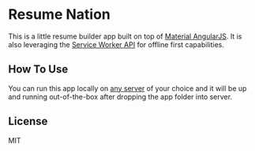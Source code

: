 Resume Nation
=============



This is a little resume builder app built on top of [Material AngularJS](https://material.angularjs.org/). It is also leveraging the [Service Worker API](https://developer.mozilla.org/en-US/docs/Web/API/Service_Worker_API) for offline first capabilities.

## How To Use

You can run this app locally on [any server](https://chrome.google.com/webstore/detail/web-server-for-chrome/ofhbbkphhbklhfoeikjpcbhemlocgigb?hl=en) of your choice and it will be up and running out-of-the-box after dropping the app folder into server.

## License

MIT
